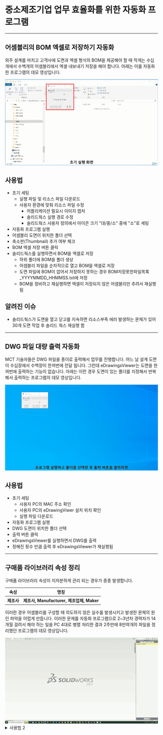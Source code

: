 # 중소제조기업 업무 효율화를 위한 자동화 프로그램

------------------------------------------------

## 어셈블리의 BOM 엑셀로 저장하기 자동화
외주 설계를 마치고 고객사에 도면과 엑셀 형식의 BOM을 제공해야 할 때
적게는 수십개에서 수백개의 어셈블리에서 엑셀 내보내기 저장을 해야 합니다.
아래는 이를 자동화한 프로그램의 데모 영상입니다.

<img src="BOM_엑셀저장.gif" alt="BOM_엑셀저장" width="600">

## 사용법
- 초기 세팅
  - 실행 파일 및 리소스 파일 다운로드
  - 사용자 환경에 맞춰 리소스 파일 수정
    - 어플리케이션 필요시 이미지 캡처
    - 솔리드웍스 실행 경로 수정
    - 솔리드웍스 사용자 정의에서 아이콘 크기 "대/중/소" 중에 "소"로 세팅
- 자동화 프로그램 실행
- 어셈블리 도면이 위치한 폴더 선택
- 축소판(Thumbnail) 추가 여부 체크
- BOM 엑셀 저장 버튼 클릭
- 솔리드웍스를 실행하면서 BOM을 엑셀로 저장
  - 하위 폴더에 BOM을 폴더 생상
  - 어셈블리 파일을 순차적으로 열고 BOM을 엑셀로 저장
  - 도면 파일에 BOM이 없어서 저장하지 못하는 경우 BOM저장못한파일목록_YYYYMMDD_HHMMSS.txt에 저정
  - BOM을 정비하고 재실행하면 엑셀이 저장되지 않은 어셈블리만 추려서 재실행됨

## 알려진 이슈
- 솔리드웍스가 도면을 열고 닫고를 지속하면 리소스부족 에러 발생하는 문제가 있어 30개 도면 작업 후 솔리드 웍스 재실행 함
  
------------------------------------------------

## DWG 파일 대량 출력 자동화
MCT 기술자들은 DWG 파일을 종이로 출력해서 업무를 진행합니다.
어느 날 설계 도면이 수십장에서 수백장이 한꺼번에 전달 됩니다.
그런데 eDrawingsViewer는 도면을 한꺼번에 출력하는 기능이 없습니다.
아래는 이런 경우 도면이 있는 폴더를 지정해서 반복해서 출력하는 프로그램의 데모 영상입니다.

<img src="DWG_다량출력.gif" alt="DWG_다량출력" width="600">

## 사용법
- 초기 세팅
  - 사용자 PC의 MAC 주소 확인
  - 사용자 PC의 eDrawingViwer 설치 위치 확인
  - 실행 파일 다운로드
- 자동화 프로그램 실행
- DWG 도면이 위치한 폴더 선택
- 출력 버튼 클릭
- eDrawingsViewer를 실행하면서 DWG를 출력
- 정해진 횟수 만큼 출력 후 eDrawingsViewer가 재실행됨

------------------------------------------------

## 구매품 라이브러리 속성 정리
구매품 라이브러리 속성이 지저분하게 관리 되는 경우가 종종 발생합니다.

<table><tr><th>속성</th><th>명칭</th></tr>
<tr><th>제조사</th><th>제조사, Manufacturer, 제조업체, Maker</th></tr>
</table>

이러한 경우 어셈블리를 구성할 때 의도하지 않은 실수를 발생시키고 발생한 문제의 원인 파악을 어렵게 만듭니다. 이러한 문제를 자동화 프로그램으로 2~3년차 경력자가 14개월 걸려서 해야 하는 일을 PC 4대로 병렬 처리한 결과 2주만에 8만여개의 파일을 정리했던 프로그램의 데모 영상입니다.

<img src="구매품_속성변경.gif" alt="구매품_속성변경" width="600">

<details><summary>사용법 2</summary>
<ul>
    <li>초기 세팅
        <ul>
            <li>라이브러리 폴더 별로 속성값을 엑셀로 정리</li>
            <li>사용자 환경에 맞춰 리소스 파일 수정</li>
            <li>어플리케이션 필요시 이미지 캡처</li>
        </ul>
    </li>
    <li>솔리드웍스 실행 경로 수정</li>
    <li>솔리드웍스 사용자 정의에서 아이콘 크기 "대/중/소" 중에 "소"로 세팅</li>
    <li>자동화 프로그램 실행</li>
    <li>구매품 라이브러리 파일을 순차적으로 열기</li>
</ul>
</details>